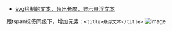 
* [svg绘制的文本，超出长度，显示悬浮文本](https://www.thinbug.com/q/44005409)

跟tspan标签同级下，增加元素：`<title>悬浮文本</title>`
![image](https://user-images.githubusercontent.com/20676137/153535284-cdde6936-567d-4f76-9173-a02fe05508b1.png)

